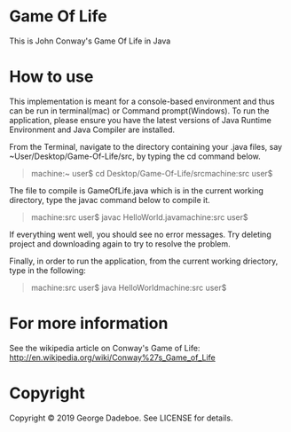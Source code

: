 # Game Of Life
This is John Conway's Game Of Life in Java

# How to use
This implementation is meant for a console-based environment and thus can be run in terminal(mac) or Command prompt(Windows).
To run the application, please ensure you have the latest versions of Java Runtime Environment and Java Compiler are installed.

From the Terminal, navigate to the directory containing your .java files, say ~User/Desktop/Game-Of-Life/src, by typing the cd command below.
>machine:~ user$ cd Desktop/Game-Of-Life/src<Enter>machine:src user$

The file to compile is GameOfLife.java which is in the current working directory, type the javac command below to compile it.
>machine:src user$ javac HelloWorld.java<Enter>machine:src user$

If everything went well, you should see no error messages. Try deleting project and downloading again to try to resolve the problem.

Finally, in order to run the application, from the current working driectory, type in the following:
>machine:src user$ java HelloWorld<Enter>machine:src user$

# For more information
See the wikipedia article on Conway's Game of Life:
http://en.wikipedia.org/wiki/Conway%27s_Game_of_Life

# Copyright

Copyright &copy; 2019 George Dadeboe. See LICENSE for details.
